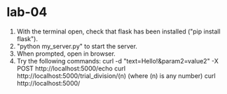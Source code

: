 # lab-04

1. With the terminal open, check that flask has been installed ("pip install flask").
2. "python my_server.py" to start the server.
3. When prompted, open in browser.
4. Try the following commands:
    curl -d "text=Hello!&param2=value2" -X POST http://localhost:5000/echo
    curl http://localhost:5000/trial_division/(n) (where (n) is any number)
    curl http://localhost:5000/ 
